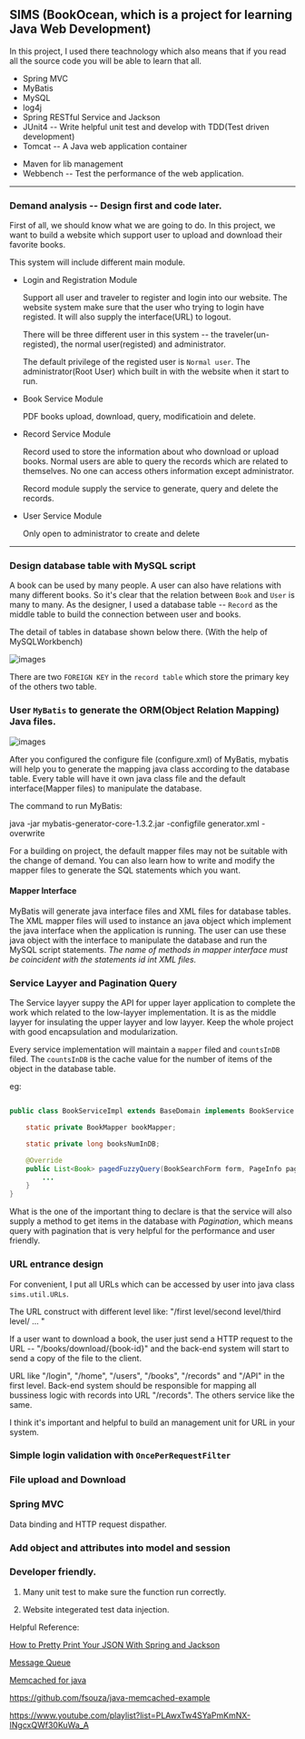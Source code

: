 ## SIMS (BookOcean, which is a project for learning Java Web Development)

In this project, I used there teachnology which also means that if you read 
all the source code you will be able to learn that all.

* Spring MVC 
* MyBatis 
* MySQL 
* log4j
* Spring RESTful Service and Jackson
* JUnit4 -- Write helpful unit test and develop with TDD(Test driven development)
* Tomcat -- A Java web application container
<!-- * ActiveMQ -- Message Queue for email deliver -->
* Maven for lib management
* Webbench -- Test the performance of the web application.

-------------

### Demand analysis -- Design first and code later.

First of all, we should know what we are going to do. 
In this project, we want to build a website which support user to upload and download their favorite books.

This system will include different main module.

* Login and Registration Module

   Support all user and traveler to register and login into our website. The website system make sure that 
   the user who trying to login have registed. It will also supply the interface(URL) to logout.

   There will be three different user in this system -- the traveler(un-registed), the normal user(registed)
   and administrator.

   The default privilege of the registed user is `Normal user`. The administrator(Root User) which built in
   with the website when it start to run.

* Book Service Module

   PDF books upload, download, query, modificatioin and delete.

* Record Service Module

  Record used to store the information about who download or upload books.
  Normal users are able to query the records which are related to themselves. No one can access others 
  information except administrator.

  Record module supply the service to generate, query and delete the records.

* User Service Module

  Only open to administrator to create and delete


-------

### Design database table with MySQL script

A book can be used by many people. A user can also have relations with many different books.
So it's clear that the relation between `Book` and `User` is many to many. As the designer,
I used a database table -- `Record` as the middle table to build the connection between 
user and books.

The detail of tables in database shown below there. (With the help of MySQLWorkbench)

![images](./images/bookOceanMySQLtables.png)

There are two `FOREIGN KEY` in the `record table` which store the primary key of the others
two table.


### User `MyBatis` to generate the ORM(Object Relation Mapping) Java files.

![images](./images/layyerModel.png)

After you configured the configure file (configure.xml) of MyBatis, mybatis will help you to 
generate the mapping java class according to the database table. Every table will have it own
java class file and the default interface(Mapper files) to manipulate the database.

The command to run MyBatis:

  java -jar mybatis-generator-core-1.3.2.jar -configfile generator.xml -overwrite

For a building on project, the default mapper files may not be suitable with the change of demand.
You can also learn how to write and modify the mapper files to generate the SQL statements which 
you want.


#### Mapper Interface

MyBatis will generate java interface files and XML files for database tables.
The XML mapper files will used to instance an java object which implement the java interface
 when the application is running. The user can use these java object with the interface to 
 manipulate the database and run the MySQL script statements. *The name of methods in mapper interface must be coincident with the statements id int XML files.*



### Service Layyer and Pagination Query

The Service layyer suppy the API for upper layer application to complete the work which related to the low-layyer implementation. It is as the middle layyer for insulating the upper layyer and low layyer. Keep the whole project with good encapsulation and modularization.

Every service implementation will maintain a `mapper` filed and `countsInDB` filed. The `countsInDB` is the cache value for the number of items of the object in the database table.

eg:

``` java

public class BookServiceImpl extends BaseDomain implements BookService {

    static private BookMapper bookMapper;

    static private long booksNumInDB;

    @Override
    public List<Book> pagedFuzzyQuery(BookSearchForm form, PageInfo pageInfo) throws Exception{
    	...
    }
}

```

What is the one of the important thing to declare is that the service will also supply a method to get items in the database with *Pagination*, which means query with pagination that is very helpful for the performance and user friendly.




### URL entrance design

For convenient, I put all URLs which can be accessed by user into java class ` sims.util.URLs`.

The URL construct with different level like:  "/first level/second level/third level/ ... "

If a user want to download a book, the user just send a HTTP request to the URL -- "/books/download/{book-id}"
and the back-end system will start to send a copy of the file to the client.

URL like "/login", "/home", "/users", "/books", "/records" and "/API" in the first level.
Back-end system should be responsible for mapping all bussiness logic with records into URL "/records".
The others service like the same.

I think it's important and helpful to build an management unit for URL in your system.



### Simple login validation with `OncePerRequestFilter`

### File upload and Download

### Spring MVC

Data binding and HTTP request dispather.



### Add object and attributes into model and session

### Developer friendly.

1. Many unit test to make sure the function run correctly.

2. Website integerated test data injection.


Helpful Reference:

[How to Pretty Print Your JSON With Spring and Jackson](http://springinpractice.com/2013/11/01/how-to-pretty-print-your-json-with-spring-and-jackson)

[Message Queue](http://www.cnblogs.com/linjiqin/p/5720865.html)

[Memcached for java](https://www.youtube.com/watch?v=0wnjcT2M6Ms)

https://github.com/fsouza/java-memcached-example

https://www.youtube.com/playlist?list=PLAwxTw4SYaPmKmNX-INgcxQWf30KuWa_A